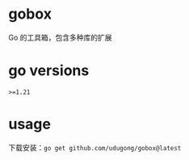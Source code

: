 # gobox

Go 的工具箱，包含多种库的扩展

go versions
==================

`>=1.21`

# usage

下载安装：`go get github.com/udugong/gobox@latest`
